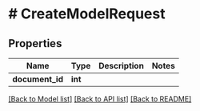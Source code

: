 # # CreateModelRequest

## Properties

Name | Type | Description | Notes
------------ | ------------- | ------------- | -------------
**document_id** | **int** |  |

[[Back to Model list]](../../README.md#models) [[Back to API list]](../../README.md#endpoints) [[Back to README]](../../README.md)

